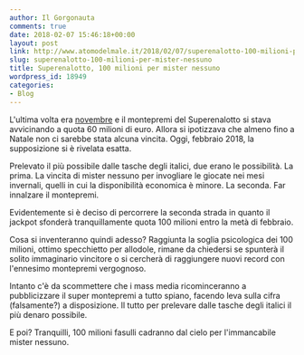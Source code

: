 ```yaml
---
author: Il Gorgonauta
comments: true
date: 2018-02-07 15:46:18+00:00
layout: post
link: http://www.atomodelmale.it/2018/02/07/superenalotto-100-milioni-per-mister-nessuno/
slug: superenalotto-100-milioni-per-mister-nessuno
title: Superenalotto, 100 milioni per mister nessuno
wordpress_id: 18949
categories:
- Blog
---
```


L'ultima volta era [novembre](http://www.atomodelmale.it/2017/11/08/il-saggio-dice-il-montepremi-sale-ma-solo-fino-a-natale/) e il montepremi del Superenalotto si stava avvicinando a quota 60 milioni di euro. Allora si ipotizzava che almeno fino a Natale non ci sarebbe stata alcuna vincita. Oggi, febbraio 2018, la supposizione si è rivelata esatta.

Prelevato il più possibile dalle tasche degli italici, due erano le possibilità. La prima. La vincita di mister nessuno per invogliare le giocate nei mesi invernali, quelli in cui la disponibilità economica è minore. La seconda. Far innalzare il montepremi.

Evidentemente si è deciso di percorrere la seconda strada in quanto il jackpot sfonderà tranquillamente quota 100 milioni entro la metà di febbraio.

Cosa si inventeranno quindi adesso? Raggiunta la soglia psicologica dei 100 milioni, ottimo specchietto per allodole, rimane da chiedersi se spunterà il solito immaginario vincitore o si cercherà di raggiungere nuovi record con l'ennesimo montepremi vergognoso.

Intanto c'è da scommettere che i mass media ricominceranno a pubblicizzare il super montepremi a tutto spiano, facendo leva sulla cifra (falsamente?) a disposizione. Il tutto per prelevare dalle tasche degli italici il più denaro possibile.

E poi? Tranquilli, 100 milioni fasulli cadranno dal cielo per l'immancabile mister nessuno.
